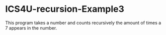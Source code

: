 # ICS4U-recursion-Example3
This program takes a number and counts recursively 
the amount of times a 7 appears in the number. 
